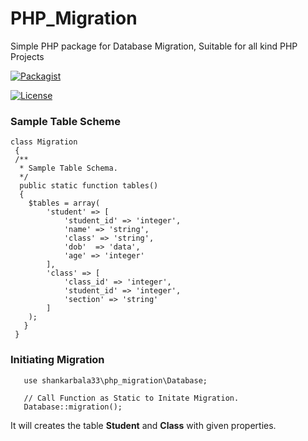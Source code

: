 # PHP_Migration
Simple PHP package for Database Migration, Suitable for all kind PHP Projects

[![Packagist](https://img.shields.io/badge/Packagist-v0.9-blue.svg)](https://github.com/shankarThiyagaraajan/PHP_Migration/releases)

[![License](https://img.shields.io/badge/License-MIT-brightgreen.svg)](https://github.com/shankarThiyagaraajan/PHP_Migration/blob/master/LICENSE)

### Sample Table Scheme
        
    class Migration
     {    
     /**
      * Sample Table Schema.
      */
      public static function tables()
      {
        $tables = array(
            'student' => [
                'student_id' => 'integer',
                'name' => 'string',
                'class' => 'string',
                'dob'  => 'data',
                'age' => 'integer'
            ],
            'class' => [
                'class_id' => 'integer',
                'student_id' => 'integer',
                'section' => 'string'
            ]
        );
       }
     }
       
 ### Initiating Migration
 
       use shankarbala33\php_migration\Database;
       
       // Call Function as Static to Initate Migration.
       Database::migration();
        
It will creates the table **Student** and **Class** with given properties.
